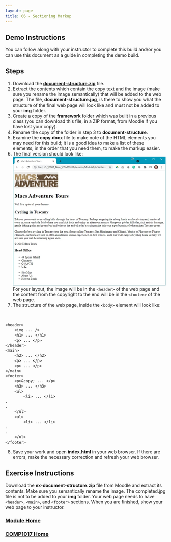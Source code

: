 ```yaml
---
layout: page
title: 06 - Sectioning Markup
---
```


## Demo Instructions
You can follow along with your instructor to complete this build and/or you can use this document as a guide in completing the demo build.

## Steps
1.	Download the [**document-structure.zip**](files/document-structure.zip) file.
2.	Extract the contents which contain the copy text and the image (make sure you rename the image semantically) that will be added to the web page. The file, **document-structure.jpg**, is there to show you what the structure of the final web page will look like and must not be added to your **img** folder.
3.	Create a copy of the **framework** folder which was built in a previous class (you can download this file, in a ZIP format, from Moodle if you have lost your copy).
4.	Rename the copy of the folder in step 3 to **document-structure**.
5.	Examine the **copy.docx** file to make note of the HTML elements you may need for this build; it is a good idea to make a list of these elements, in the order that you need them, to make the markup easier.
6.	The final version should look like:<br>![structure_final.jpg](files/structure_final.jpg)
<br>For your layout, the image will be in the `<header>` of the web page and the content from the copyright to the end will be in the `<footer>` of the web page.
7.	The structure of the web page, inside the `<body>` element will look like:
<br>

```html:
<header>
    <img ... />
    <h1> ... </h1>
    <p> ... </p>
</header>
<main>
    <h2> ... </h2>
    <p> ... </p>
    <p> ... </p>
</main>
<footer>
    <p>&copy; ... </p>
    <h3> ... </h3>
    <ul>
        <li> ... </li>
.
.
    </ul>
    <ul>
        <li> ... </li>
.
.
    </ul>
</footer>
```

8.	Save your work and open **index.html** in your web browser. If there are errors, make the necessary correction and refresh your web browser.

## Exercise Instructions
Download the **ex-document-structure.zip** file from Moodle and extract its contents. Make sure you semantically rename the image. The completed.jpg file is not to be added to your **img** folder. Your web page needs to have `<header>`, `<main>`, and `<footer>` sections. When you are finished, show your web page to your instructor.

### [Module Home](../)

### [COMP1017 Home](../../)